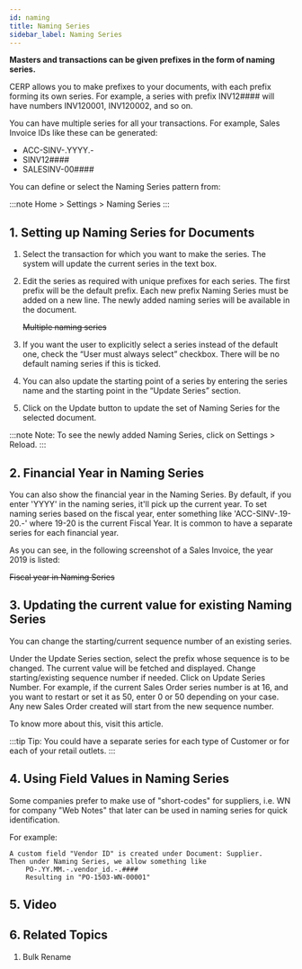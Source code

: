 ```yaml
---
id: naming
title: Naming Series
sidebar_label: Naming Series
---
```


**Masters and transactions can be given prefixes in the form of naming series.**

CERP allows you to make prefixes to your documents, with each prefix forming its own series. For example, a series with prefix INV12#### will have numbers INV120001, INV120002, and so on.

You can have multiple series for all your transactions. For example, Sales Invoice IDs like these can be generated:

- ACC-SINV-.YYYY.-
- SINV12####
- SALESINV-00####

You can define or select the Naming Series pattern from:

:::note
Home > Settings > Naming Series
:::

## 1. Setting up Naming Series for Documents

1. Select the transaction for which you want to make the series. The system will update the current series in the text box.
1. Edit the series as required with unique prefixes for each series. The first prefix will be the default prefix. Each new prefix Naming Series must be added on a new line. The newly added naming series will be available in the document.

   ~~Multiple naming series~~

1. If you want the user to explicitly select a series instead of the default one, check the “User must always select” checkbox. There will be no default naming series if this is ticked.

1. You can also update the starting point of a series by entering the series name and the starting point in the “Update Series” section.

1. Click on the Update button to update the set of Naming Series for the selected document.

:::note
Note: To see the newly added Naming Series, click on Settings > Reload.
:::

## 2. Financial Year in Naming Series

You can also show the financial year in the Naming Series. By default, if you enter 'YYYY' in the naming series, it'll pick up the current year. To set naming series based on the fiscal year, enter something like 'ACC-SINV-.19-20.-' where 19-20 is the current Fiscal Year. It is common to have a separate series for each financial year.

As you can see, in the following screenshot of a Sales Invoice, the year 2019 is listed:

~~Fiscal year in Naming Series~~

## 3. Updating the current value for existing Naming Series

You can change the starting/current sequence number of an existing series.

Under the Update Series section, select the prefix whose sequence is to be changed.
The current value will be fetched and displayed.
Change starting/existing sequence number if needed.
Click on Update Series Number.
For example, if the current Sales Order series number is at 16, and you want to restart or set it as 50, enter 0 or 50 depending on your case. Any new Sales Order created will start from the new sequence number.

To know more about this, visit this article.

:::tip
Tip: You could have a separate series for each type of Customer or for each of your retail outlets.
:::

## 4. Using Field Values in Naming Series

Some companies prefer to make use of "short-codes" for suppliers, i.e. WN for company "Web Notes" that later can be used in naming series for quick identification.

For example:

    A custom field "Vendor ID" is created under Document: Supplier.
    Then under Naming Series, we allow something like
        PO-.YY.MM.-.vendor_id.-.####
        Resulting in "PO-1503-WN-00001"

## 5. Video

## 6. Related Topics

1. Bulk Rename

